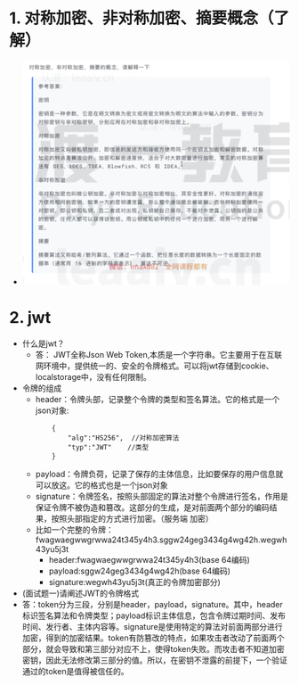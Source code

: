 # 1. 对称加密、非对称加密、摘要概念（了解）
* ![alt text](image-9.png)
# 2. jwt
* 什么是jwt？
    * 答： JWT全称Json Web Token,本质是一个字符串。它主要用于在互联网环境中，提供统一的、安全的令牌格式。可以将jwt存储到cookie、localstorage中，没有任何限制。
* 令牌的组成
    * header：令牌头部，记录整个令牌的类型和签名算法。它的格式是一个json对象:
        ```
            {
                "alg":"HS256",  //对称加密算法
                "typ":"JWT"    //类型
            }
        ```
    * payload：令牌负荷，记录了保存的主体信息，比如要保存的用户信息就可以放这。它的格式也是一个json对象
    * signature：令牌签名，按照头部固定的算法对整个令牌进行签名，作用是保证令牌不被伪造和篡改。这部分的生成，是对前面两个部分的编码结果，按照头部指定的方式进行加密。（服务端 加密）
    * 比如一个完整的令牌：fwagwaegwwgrwwa24t345y4h3.sggw24geg3434g4wg42h.wegwh43yu5j3t
        * header:fwagwaegwwgrwwa24t345y4h3(base 64编码)
        * payload:sggw24geg3434g4wg42h(base 64编码)
        * signature:wegwh43yu5j3t(真正的令牌加密部分)
* (面试题一)请阐述JWT的令牌格式
* 答：token分为三段，分别是header，payload，signature。其中，header标识签名算法和令牌类型；payload标识主体信息，包含令牌过期时间、发布时间、发行者、主体内容等。signature是使用特定的算法对前面两部分进行加密，得到的加密结果。token有防篡改的特点，如果攻击者改动了前面两个部分，就会导致和第三部分对应不上，使得token失败。而攻击者不知道加密密钥，因此无法修改第三部分的值。所以，在密钥不泄露的前提下，一个验证通过的token是值得被信任的。